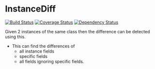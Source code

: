 # InstanceDiff
[![Build Status](https://travis-ci.org/nkokhelox/InstanceDiff.svg?branch=master)](https://travis-ci.org/nkokhelox/InstanceDiff)
[![Coverage Status](https://coveralls.io/repos/github/nkokhelox/InstanceDiff/badge.svg?branch=master)](https://coveralls.io/github/nkokhelox/InstanceDiff?branch=master)
[![Dependency Status](https://www.versioneye.com/user/projects/592dcafda8a05600490270f1/badge.svg?style=flat-square)](https://www.versioneye.com/user/projects/592dcafda8a05600490270f1)

Given 2 instances of the same class then the difference can be detected using this.
- This can find the differences of 
  - all instance fields
  - specific fields
  - all fields ignoring specific fields.
